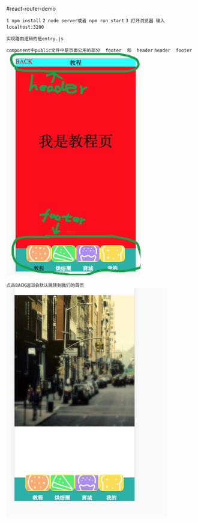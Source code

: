 #react-router-demo

``1 npm install``
``2 node server或者 npm run start``
``3 打开浏览器 输入 localhost:3200``

``实现路由逻辑的是entry.js``

``component中public文件中是页面公用的部分  footer  和  header``
``header  footer``
<img src='./image/header.png'/>


``点击BACK返回会默认跳转到我们的首页``
<img src="./image/first.png"/> 
